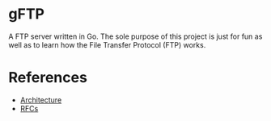 # gFTP

A FTP server written in Go. 
The sole purpose of this project is just for fun
as well as to learn how the File Transfer Protocol (FTP) works.

# References
- [Architecture](./docs/architecture.md)
- [RFCs](./docs/refs.md)